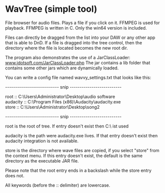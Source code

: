 # WavTree (simple tool)

File browser for audio files. Plays a file if you click on it. FFMPEG is used for playback.
FFMPEG is written in C. Only the win64 version is included.

Files can directly be dragged from the list into your DAW or any other app that is able to DnD.
If a file is dragged into the tree control, then the directory where the file is located becomes 
the new root dir. 

The program also demonstrates the use of a JarClassLoader: www.jdotsoft.com/JarClassLoader.php
The jar contains a lib folder that contains some other jars which are dynamically loaded.

You can write a config file named wavvy_settings.txt that looks like 
this:

--------------------------- snip --------------------------

root :: C:\Users\Administrator\Desktop\audio software\
audacity :: C:\Program Files (x86)\Audacity\audacity.exe  
store :: C:\Users\Administrator\Desktop\song2

--------------------------- snip --------------------------

root is the root of tree. If entry doesn't exist then C:\ ist used

audacity is the path were audacity.exe lives. If that entry doesn't exist
then audacity integration is not available. 

store is the directory where wave files are copied, if you select "store" from the context menu.
If this entry doesn't exist, the default is the same directory as the 
executable JAR file.

Please note that the root entry ends in a backslash while the store 
entry does not.

All keywords (before the :: delimiter) are lowercase.